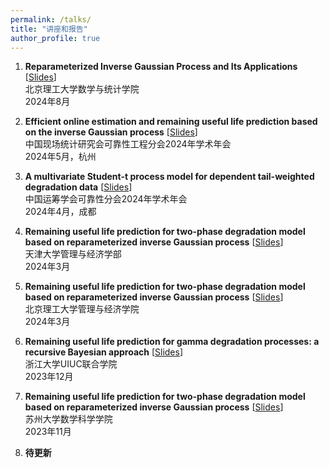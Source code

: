 ```yaml
---
permalink: /talks/
title: "讲座和报告"
author_profile: true
---
```


1. **Reparameterized Inverse Gaussian Process and Its Applications**  [<a href="/files/slides/rIG_applications.pdf">Slides</a>]  
    北京理工大学数学与统计学院   
    2024年8月  

1. **Efficient online estimation and remaining useful life prediction based on the inverse Gaussian process** [<a href="/files/slides/student-t.pdf">Slides</a>]  
   中国现场统计研究会可靠性工程分会2024年学术年会   
   2024年5月，杭州  

1. **A multivariate Student-t process model for dependent tail-weighted degradation data** [<a href="/files/slides/student-t.pdf">Slides</a>]  
   中国运筹学会可靠性分会2024年学术年会   
   2024年4月，成都  

1. **Remaining useful life prediction for two-phase degradation model based on reparameterized inverse Gaussian process**  [<a href="/files/slides/tp-rIG.pdf">Slides</a>]  
   天津大学管理与经济学部   
   2024年3月  

1. **Remaining useful life prediction for two-phase degradation model based on reparameterized inverse Gaussian process**  [<a href="/files/slides/tp-rIG.pdf">Slides</a>]    
   北京理工大学管理与经济学院     
   2024年3月

1. **Remaining useful life prediction for gamma degradation processes: a recursive Bayesian approach**  [<a href="/files/slides/Conjugate_prior.pdf">Slides</a>]    
   浙江大学UIUC联合学院     
   2023年12月  
   
1. **Remaining useful life prediction for two-phase degradation model based on reparameterized inverse Gaussian process**  [<a href="/files/slides/tp-rIG.pdf">Slides</a>]   
   苏州大学数学科学学院    
   2023年11月  

1. **待更新**

